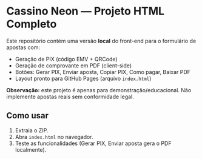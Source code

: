 # Cassino Neon — Projeto HTML Completo

Este repositório contém uma versão **local** do front-end para o formulário de apostas com:
- Geração de PIX (código EMV + QRCode)
- Geração de comprovante em PDF (client-side)
- Botões: Gerar PIX, Enviar aposta, Copiar PIX, Como pagar, Baixar PDF
- Layout pronto para GitHub Pages (arquivo `index.html`)

**Observação:** este projeto é apenas para demonstração/educacional. Não implemente apostas reais sem conformidade legal.

## Como usar
1. Extraia o ZIP.
2. Abra `index.html` no navegador.
3. Teste as funcionalidades (Gerar PIX, Enviar aposta gera o PDF localmente).

